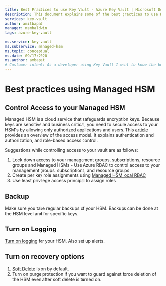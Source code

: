 ```yaml
---
title: Best Practices to use Key Vault - Azure Key Vault | Microsoft Docs
description: This document explains some of the best practices to use Key Vault
services: key-vault
author: amitbapat
manager: msmbaldwin
tags: azure-key-vault

ms.service: key-vault
ms.subservice: managed-hsm
ms.topic: conceptual
ms.date: 09/17/2020
ms.author: ambapat
# Customer intent: As a developer using Key Vault I want to know the best practices so I can implement them.
---
```

# Best practices using Managed HSM

## Control Access to your Managed HSM

Managed HSM is a cloud service that safeguards encryption keys. Because keys are sensitive and business critical, you need to secure access to your HSM's by allowing only authorized applications and users. This [article](accerss-control.md) provides an overview of the access model. It explains authentication and authorization, and role-based access control.

Suggestions while controlling access to your vault are as follows:
1. Lock down access to your management groups, subscriptions, resource groups and Managed HSMs - Use Azure RBAC to control access to your management groups, subscriptions, and resource groups
2. Create per key role assignments using [Managed HSM local RBAC](access-control.md##Data-plane%20and%20Managed%20HSM%20local%20RBAC)
3. Use least privilege access principal to assign roles

## Backup

Make sure you take regular backups of your HSM. Backups can be done at the HSM level and for specific keys.

## Turn on Logging

[Turn on logging](logging.md) for your HSM. Also set up alerts.

## Turn on recovery options

1. [Soft Delete](../general/soft-delete-overview.md) is on by default.
2. Turn on purge protection if you want to guard against force deletion of the HSM even after soft delete is turned on.
